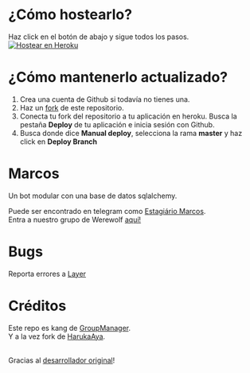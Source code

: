 # ¿Cómo hostearlo?
Haz click en el botón de abajo y sigue todos los pasos.
[![Hostear en Heroku](https://www.herokucdn.com/deploy/button.svg)](https://dashboard.heroku.com/new?template=https%3A%2F%2Fgithub.com%2Fashenzar%2FMarcos)

# ¿Cómo mantenerlo actualizado?
1. Crea una cuenta de Github si todavía no tienes una.
2. Haz un [fork](https://github.com/ashenzar/Marcos/fork) de este repositorio.
3. Conecta tu fork del repositorio a tu aplicación en heroku.
     Busca la pestaña <b>Deploy</b> de tu aplicación e inicia sesión con Github.
4. Busca donde dice <b>Manual deploy</b>, selecciona la rama <b>master</b> y haz click en <b>Deploy Branch</b>

# Marcos
Un bot modular con una base de datos sqlalchemy.

Puede ser encontrado en telegram como [Estagiário Marcos](https://t.me/republicarbot).<br>
Entra a nuestro grupo de Werewolf [aquí!](https://t.me/lobinhorepublica)

# Bugs
Reporta errores a [Layer](https://t.me/ashenzar)

# Créditos
Este repo es kang de [GroupManager](https://github.com/xditya/GroupManager).<br>
Y a la vez fork de [HarukaAya](https://gitlab.com/HarukaNetwork/OSS/HarukaAya).<br><br>

Gracias al [desarrollador original](https://t.me/RealAkito)!

